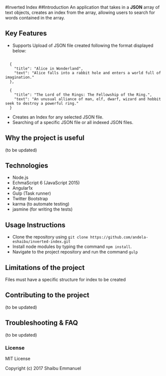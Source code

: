 #Inverted Index
##Introduction
An application that takes in a __JSON__ array of text objects, creates an 
index from the array, allowing users to search for words contained in the array.
## Key Features
* Supports Upload of JSON file created following the format displayed below:
```

  {
    "title": "Alice in Wonderland",
    "text": "Alice falls into a rabbit hole and enters a world full of imagination."
  },

  {
    "title": "The Lord of the Rings: The Fellowship of the Ring.",
    "text": "An unusual alliance of man, elf, dwarf, wizard and hobbit seek to destroy a powerful ring."
  }

```
* Creates an Index for any selected JSON file.
* Searching of a specific JSON file or all indexed JSON files.

## Why the project is useful
(to be updated)
## Technologies
* Node.js
* EchmaScript 6 (JavaScript 2015)
* Angular1x
* Gulp (Task runner)
* Twitter Bootstrap
* karma (to automate testing)
* jasmine (for writing the tests)

## Usage Instructions 
* Clone the repository using `git clone https://github.com/andela-eshaibu/inverted-index.git`
* Install node modules by typing the command `npm install`.
* Navigate to the project repository and run the command `gulp`
## Limitations of the project
Files must have a specific structure for index to be created
## Contributing to the project
(to be updated)
## Troubleshooting & FAQ
(to be updated)
### License
MIT License

Copyright (c) 2017 Shaibu Emmanuel